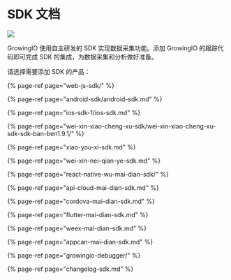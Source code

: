 # SDK 文档

![](../.gitbook/assets/bang-zhu-wen-dang-banner2.jpg)

GrowingIO 使用自主研发的 SDK 实现数据采集功能。添加 GrowingIO 的跟踪代码即可完成 SDK 的集成，为数据采集和分析做好准备。

请选择需要添加 SDK 的产品：

{% page-ref page="web-js-sdk/" %}

{% page-ref page="android-sdk/android-sdk.md" %}

{% page-ref page="ios-sdk-1/ios-sdk.md" %}

{% page-ref page="wei-xin-xiao-cheng-xu-sdk/wei-xin-xiao-cheng-xu-sdk-sdk-ban-ben1.9.1/" %}

{% page-ref page="xiao-you-xi-sdk.md" %}

{% page-ref page="wei-xin-nei-qian-ye-sdk.md" %}

{% page-ref page="react-native-wu-mai-dian-sdk/" %}

{% page-ref page="api-cloud-mai-dian-sdk.md" %}

{% page-ref page="cordova-mai-dian-sdk.md" %}

{% page-ref page="flutter-mai-dian-sdk.md" %}

{% page-ref page="weex-mai-dian-sdk.md" %}

{% page-ref page="appcan-mai-dian-sdk.md" %}

{% page-ref page="growingio-debugger/" %}

{% page-ref page="changelog-sdk.md" %}



